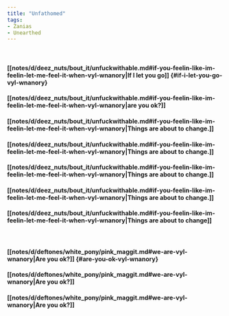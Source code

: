 ```yaml
---
title: "Unfathomed"
tags:
- Zanias
- Unearthed
---
```

&nbsp;
#### [[notes/d/deez_nuts/bout_it/unfuckwithable.md#if-you-feelin-like-im-feelin-let-me-feel-it-when-vyl-wnanory|If I let you go]] {#if-i-let-you-go-vyl-wnanory}
#### [[notes/d/deez_nuts/bout_it/unfuckwithable.md#if-you-feelin-like-im-feelin-let-me-feel-it-when-vyl-wnanory|are you ok?]]
#### [[notes/d/deez_nuts/bout_it/unfuckwithable.md#if-you-feelin-like-im-feelin-let-me-feel-it-when-vyl-wnanory|Things are about to change.]]
#### [[notes/d/deez_nuts/bout_it/unfuckwithable.md#if-you-feelin-like-im-feelin-let-me-feel-it-when-vyl-wnanory|Things are about to change.]]
#### [[notes/d/deez_nuts/bout_it/unfuckwithable.md#if-you-feelin-like-im-feelin-let-me-feel-it-when-vyl-wnanory|Things are about to change.]]
#### [[notes/d/deez_nuts/bout_it/unfuckwithable.md#if-you-feelin-like-im-feelin-let-me-feel-it-when-vyl-wnanory|Things are about to change.]]
#### [[notes/d/deez_nuts/bout_it/unfuckwithable.md#if-you-feelin-like-im-feelin-let-me-feel-it-when-vyl-wnanory|Things are about to change]]
&nbsp;
#### [[notes/d/deftones/white_pony/pink_maggit.md#we-are-vyl-wnanory|Are you ok?]] {#are-you-ok-vyl-wnanory}
#### [[notes/d/deftones/white_pony/pink_maggit.md#we-are-vyl-wnanory|Are you ok?]]
#### [[notes/d/deftones/white_pony/pink_maggit.md#we-are-vyl-wnanory|Are you ok?]]
